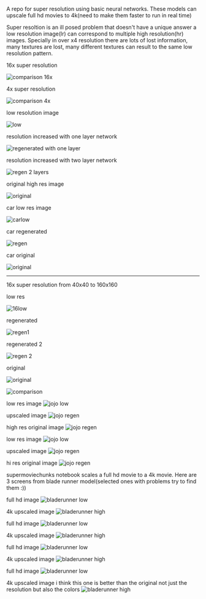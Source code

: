 A repo for super resolution using basic neural networks. These models can upscale full hd movies to 4k(need to make them faster to run in real time)

Super resoltion is an ill posed problem that doesn't have a unique answer a low resolution image(lr) can correspond to multiple high resolution(hr) images. Specially in over x4 resolution there are lots of lost information, many textures are lost, many different textures can result to the same low resolution pattern.


16x super resolution

![comparison 16x](https://github.com/mokoker/Superz/blob/master/figures/16xcomp.png)

4x super resolution

![comparison 4x](https://github.com/mokoker/Superz/blob/master/figures/low-hi.png)

low resolution image

![low](https://github.com/mokoker/Superz/blob/master/figures/onelayerlow.png)

resolution increased with one layer network

![regenerated with one layer](https://github.com/mokoker/Superz/blob/master/figures/onelayerregen.png)

resolution increased with two layer network

![regen 2 layers](https://github.com/mokoker/Superz/blob/master/figures/2layer5kernelregen.png)

original high res image

![original](https://github.com/mokoker/Superz/blob/master/figures/onelayeroriginal.png)

car low res image

![carlow](https://github.com/mokoker/Superz/blob/master/figures/carlow.png)

car regenerated

![regen](https://github.com/mokoker/Superz/blob/master/figures/carregenx4.png)

car original

![original](https://github.com/mokoker/Superz/blob/master/figures/carhigh.png)


***

16x super resolution from 40x40 to 160x160

low res

![16low](https://github.com/mokoker/Superz/blob/master/figures/16x2low.png)

regenerated 

![regen1](https://github.com/mokoker/Superz/blob/master/figures/x164layer.png)

regenerated 2

![regen 2](https://github.com/mokoker/Superz/blob/master/figures/16x2regen2.png)

original 

![original](https://github.com/mokoker/Superz/blob/master/figures/16x2original.png)

![comparison](https://github.com/mokoker/Superz/blob/master/figures/low-hi.png)

low res image
![jojo low](https://github.com/mokoker/Superz/blob/master/figures/15861lo.jpg)

upscaled image
![jojo regen](https://github.com/mokoker/Superz/blob/master/figures/15861gen.jpg)

high res original image
![jojo regen](https://github.com/mokoker/Superz/blob/master/figures/15861hi.jpg)

low res image
![jojo low](https://github.com/mokoker/Superz/blob/master/figures/15757lo.jpg)

upscaled image
![jojo regen](https://github.com/mokoker/Superz/blob/master/figures/15757gen.jpg)

hi res original image
![jojo regen](https://github.com/mokoker/Superz/blob/master/figures/15757hi.jpg)

supermoviechunks notebook scales a full hd movie to a 4k movie. Here are 3 screens from blade runner model(selected ones with problems try to find them :))

full hd image
![bladerunner low](https://github.com/mokoker/Superz/blob/master/figures/330lo.jpg)

4k upscaled image
![bladerunner high](https://github.com/mokoker/Superz/blob/master/figures/330x.jpg)

full hd image
![bladerunner low](https://github.com/mokoker/Superz/blob/master/figures/379lo.jpg)

4k upscaled image
![bladerunner high](https://github.com/mokoker/Superz/blob/master/figures/379x.jpg)

full hd image
![bladerunner low](https://github.com/mokoker/Superz/blob/master/figures/409lo.jpg)

4k upscaled image
![bladerunner high](https://github.com/mokoker/Superz/blob/master/figures/409x.jpg)

full hd image
![bladerunner low](https://github.com/mokoker/Superz/blob/master/figures/1000lo.jpg)

4k upscaled image i think this one is better than the original not just the resolution but also the colors
![bladerunner high](https://github.com/mokoker/Superz/blob/master/figures/1000x.jpg)

